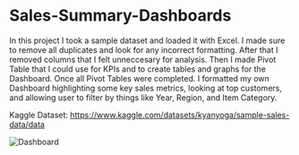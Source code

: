 # Sales-Summary-Dashboards
In this project I took a sample dataset and loaded it with Excel. I made sure to remove all duplicates and look for any incorrect formatting. After that I removed columns that I felt unneccesary for analysis. Then I made Pivot Table that I could use for KPIs and to create tables and graphs for the Dashboard. Once all Pivot Tables were completed. I formatted my own Dashboard highlighting some key sales metrics, looking at top customers, and allowing user to filter by things like Year, Region, and Item Category.


Kaggle Dataset: https://www.kaggle.com/datasets/kyanyoga/sample-sales-data/data

![Dashboard](https://github.com/user-attachments/assets/a429cb5e-dc68-48e8-98d7-aa833de4c4d7)

